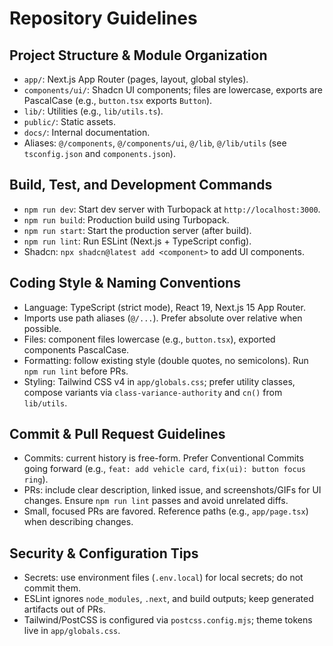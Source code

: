 # Repository Guidelines

## Project Structure & Module Organization

- `app/`: Next.js App Router (pages, layout, global styles).
- `components/ui/`: Shadcn UI components; files are lowercase, exports are PascalCase (e.g., `button.tsx` exports `Button`).
- `lib/`: Utilities (e.g., `lib/utils.ts`).
- `public/`: Static assets.
- `docs/`: Internal documentation.
- Aliases: `@/components`, `@/components/ui`, `@/lib`, `@/lib/utils` (see `tsconfig.json` and `components.json`).

## Build, Test, and Development Commands

- `npm run dev`: Start dev server with Turbopack at `http://localhost:3000`.
- `npm run build`: Production build using Turbopack.
- `npm run start`: Start the production server (after build).
- `npm run lint`: Run ESLint (Next.js + TypeScript config).
- Shadcn: `npx shadcn@latest add <component>` to add UI components.

## Coding Style & Naming Conventions

- Language: TypeScript (strict mode), React 19, Next.js 15 App Router.
- Imports use path aliases (`@/...`). Prefer absolute over relative when possible.
- Files: component files lowercase (e.g., `button.tsx`), exported components PascalCase.
- Formatting: follow existing style (double quotes, no semicolons). Run `npm run lint` before PRs.
- Styling: Tailwind CSS v4 in `app/globals.css`; prefer utility classes, compose variants via `class-variance-authority` and `cn()` from `lib/utils`.

## Commit & Pull Request Guidelines

- Commits: current history is free-form. Prefer Conventional Commits going forward (e.g., `feat: add vehicle card`, `fix(ui): button focus ring`).
- PRs: include clear description, linked issue, and screenshots/GIFs for UI changes. Ensure `npm run lint` passes and avoid unrelated diffs.
- Small, focused PRs are favored. Reference paths (e.g., `app/page.tsx`) when describing changes.

## Security & Configuration Tips

- Secrets: use environment files (`.env.local`) for local secrets; do not commit them.
- ESLint ignores `node_modules`, `.next`, and build outputs; keep generated artifacts out of PRs.
- Tailwind/PostCSS is configured via `postcss.config.mjs`; theme tokens live in `app/globals.css`.
